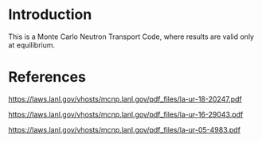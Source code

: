 # Introduction
This is a Monte Carlo Neutron Transport Code, where results are valid only at equilibrium.

# References

https://laws.lanl.gov/vhosts/mcnp.lanl.gov/pdf_files/la-ur-18-20247.pdf

https://laws.lanl.gov/vhosts/mcnp.lanl.gov/pdf_files/la-ur-16-29043.pdf

https://laws.lanl.gov/vhosts/mcnp.lanl.gov/pdf_files/la-ur-05-4983.pdf
